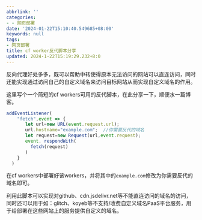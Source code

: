 ```yaml
---
abbrlink: ''
categories:
- - 网页部署
date: '2024-01-22T15:10:40.549685+08:00'
keywords: null
tags:
- 网页部署
title: cf worker反代脚本分享
updated: 2024-1-22T15:19:29.232+8:0
---
```

反向代理好处多多，既可以帮助中转使得原本无法访问的网站可以直连访问，同时还能实现通过访问自己的自定义域名来访问目标网站从而实现自定义域名的作用。

这里写个一个简短的cf workers可用的反代脚本，在此分享一下，顺便水一篇博客。

```js
addEventListener(
    "fetch",event => {
       let url=new URL(event.request.url);
       url.hostname="example.com";  //你需要反代的域名
       let request=new Request(url,event.request);
       event. respondWith(
         fetch(request)
       )
    }
  )
```

在cf workers中部署好该workers，并将其中的`example.com`修改为你需要反代的域名即可。

利用此脚本可以实现对github、cdn.jsdelivr.net等不能直连访问的域名的访问，同时还可以用于如：glitch、koyeb等不支持/收费自定义域名PaaS平台服务，用于给部署在这些网站上的服务提供自定义的域名。
